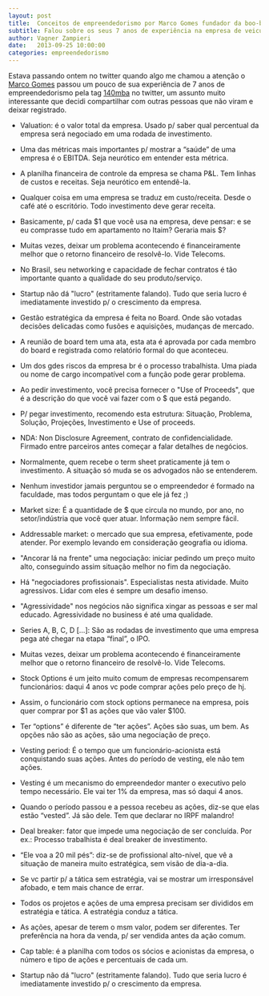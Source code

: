 ```yaml
---
layout: post
title:  Conceitos de empreendedorismo por Marco Gomes fundador da boo-box
subtitle: Falou sobre os seus 7 anos de experiência na empresa de veiculação de anúncios.
author: Vagner Zampieri
date:   2013-09-25 10:00:00
categories: empreendedorismo
---
```

Estava passando ontem no twitter quando algo me chamou a atenção o [Marco Gomes][marcogomes] passou um pouco de sua experiência de 7 anos de empreendedorismo pela tag [140mba][140mba] no twitter, um assunto muito interessante que decidi compartilhar com outras pessoas que não viram e deixar registrado.

- Valuation: é o valor total da empresa. Usado p/ saber qual percentual da empresa será negociado em uma rodada de investimento.

- Uma das métricas mais importantes p/ mostrar a “saúde” de uma empresa é o EBITDA. Seja neurótico em entender esta métrica.

- A planilha financeira de controle da empresa se chama P&L. Tem linhas de custos e receitas. Seja neurótico em entendê-la.

- Qualquer coisa em uma empresa se traduz em custo/receita. Desde o café até o escritório. Todo investimento deve gerar receita.

- Basicamente, p/ cada $1 que você usa na empresa, deve pensar: e se eu comprasse tudo em apartamento no Itaim? Geraria mais $?

- Muitas vezes, deixar um problema acontecendo é financeiramente melhor que o retorno financeiro de resolvê-lo. Vide Telecoms.

- No Brasil, seu networking e capacidade de fechar contratos é tão importante quanto a qualidade do seu produto/serviço.

- Startup não dá "lucro" (estritamente falando). Tudo que seria lucro é imediatamente investido p/ o crescimento da empresa.

- Gestão estratégica da empresa é feita no Board. Onde são votadas decisões delicadas como fusões e aquisições, mudanças de mercado.

- A reunião de board tem uma ata, esta ata é aprovada por cada membro do board e registrada como relatório formal do que aconteceu.

- Um dos gdes riscos da empresa br é o processo trabalhista. Uma piada ou nome de cargo incompatível com a função pode gerar problema.

- Ao pedir investimento, você precisa fornecer o "Use of Proceeds", que é a descrição do que você vai fazer com o $ que está pegando.

- P/ pegar investimento, recomendo esta estrutura: Situação, Problema, Solução, Projeções, Investimento e Use of proceeds.

- NDA: Non Disclosure Agreement, contrato de confidencialidade. Firmado entre parceiros antes começar a falar detalhes de negócios.

- Normalmente, quem recebe o term sheet praticamente já tem o investimento. A situação só muda se os advogados não se entenderem.

- Nenhum investidor jamais perguntou se o empreendedor é formado na faculdade, mas todos perguntam o que ele já fez ;)

- Market size: É a quantidade de $ que circula no mundo, por ano, no setor/indústria que você quer atuar. Informação nem sempre fácil.

- Addressable market: o mercado que sua empresa, efetivamente, pode atender. Por exemplo levando em consideração geografia ou idioma.

- "Ancorar lá na frente" uma negociação: iniciar pedindo um preço muito alto, conseguindo assim situação melhor no fim da negociação.

- Há "negociadores profissionais". Especialistas nesta atividade. Muito agressivos. Lidar com eles é sempre um desafio imenso.

- "Agressividade" nos negócios não significa xingar as pessoas e ser mal educado. Agressividade no business é até uma qualidade.

- Series A, B, C, D […]: São as rodadas de investimento que uma empresa pega até chegar na etapa “final”, o IPO.

- Muitas vezes, deixar um problema acontecendo é financeiramente melhor que o retorno financeiro de resolvê-lo. Vide Telecoms.

- Stock Options é um jeito muito comum de empresas recompensarem funcionários: daqui 4 anos vc pode comprar ações pelo preço de hj.

- Assim, o funcionário com stock options permanece na empresa, pois quer comprar por $1 as ações que vão valer $100.

- Ter “options” é diferente de “ter ações”. Ações são suas, um bem. As opções não são as ações, são uma negociação de preço.

- Vesting period: É o tempo que um funcionário-acionista está conquistando suas ações. Antes do período de vesting, ele não tem ações.

- Vesting é um mecanismo do empreendedor manter o executivo pelo tempo necessário. Ele vai ter 1% da empresa, mas só daqui 4 anos.

- Quando o período passou e a pessoa recebeu as ações, diz-se que elas estão “vested”. Já são dele. Tem que declarar no IRPF malandro!

- Deal breaker: fator que impede uma negociação de ser concluída. Por ex.: Processo trabalhista é deal breaker de investimento.

- “Ele voa a 20 mil pés”: diz-se de profissional alto-nível, que vê a situação de maneira muito estratégica, sem visão de dia-a-dia. 

- Se vc partir p/ a tática sem estratégia, vai se mostrar um irresponsável afobado, e tem mais chance de errar. 

- Todos os projetos e ações de uma empresa precisam ser divididos em estratégia e tática. A estratégia conduz a tática. 

- As ações, apesar de terem o msm valor, podem ser diferentes. Ter preferência na hora da venda, p/ ser vendida antes da ação comum. 

- Cap table: é a planilha com todos os sócios e acionistas da empresa, o número e tipo de ações e percentuais de cada um. 

- Startup não dá "lucro" (estritamente falando). Tudo que seria lucro é imediatamente investido p/ o crescimento da empresa. 

[marcogomes]: https://twitter.com/marcogomes
[140mba]: https://twitter.com/search?src=typd&q=%23140mba%20from%3Amarcogomes
